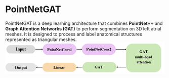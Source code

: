 # PointNetGAT

PointNetGAT is a deep learning architecture that combines **PointNet++** and **Graph Attention Networks (GAT)** to perform segmentation on 3D left atrial meshes. It is designed to process and label anatomical structures represented as triangular meshes.
![PointNetGAT](assets/pointarch.png)

